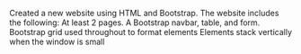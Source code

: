 Created a new website using HTML and Bootstrap. The website includes the following:
At least 2 pages.
A Bootstrap navbar, table, and form.
Bootstrap grid used throughout to format elements
Elements stack vertically when the window is small
